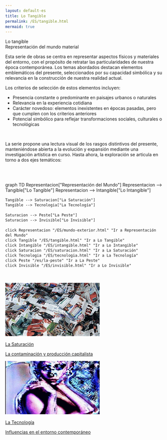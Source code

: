 ```yaml
---
layout: default-es
title: Lo Tangible
permalink: /ES/tangible.html
mermaid: true
---
```


<div class="titulo">Lo tangible</div>

<div class="subtitulo">Representación del mundo material</div>

<p class="parrafo">
Esta serie de obras se centra en representar aspectos físicos y materiales del entorno, con el propósito de retratar las particularidades de nuestra época contemporánea. Los temas abordados destacan elementos emblemáticos del presente, seleccionados por su capacidad simbólica y su relevancia en la construcción de nuestra realidad actual.
</p>

<p class="parrafo">
Los criterios de selección de estos elementos incluyen:
</p>

<ul class="parrafo">
    <li>Presencia constante o predominante en paisajes urbanos o naturales</li>
    <li>Relevancia en la experiencia cotidiana</li>
    <li>Carácter novedoso: elementos inexistentes en épocas pasadas, pero que cumplen con los criterios anteriores</li>
    <li>Potencial simbólico para reflejar transformaciones sociales, culturales o tecnológicas</li>
</ul>

<br>
<p class="parrafo">
La serie propone una lectura visual de los rasgos distintivos del presente, manteniéndose abierta a la evolución y expansión mediante una investigación artística en curso. Hasta ahora, la exploración se articula en torno a dos ejes temáticos:
</p>

<br><br>
<div class="mermaid">
graph TD
    Representacion["Representación del Mundo"]
    Representacion --> Tangible["Lo Tangible"]
    Representacion --> Intangible["Lo Intangible"]

    Tangible --> Saturacion["La Saturación"]
    Tangible --> Tecnologia["La Tecnología"]

    Saturacion --> Peste["La Peste"]
    Saturacion --> Invisible["Lo Invisible"]

    click Representacion "/ES/mundo-exterior.html" "Ir a Representación del Mundo"
    click Tangible "/ES/tangible.html" "Ir a Lo Tangible"
    click Intangible "/ES/intangible.html" "Ir a Lo Intangible"
    click Saturacion "/ES/saturacion.html" "Ir a La Saturación"
    click Tecnologia "/ES/tecnologia.html" "Ir a La Tecnología"
    click Peste "/es/la-peste" "Ir a La Peste"
    click Invisible "/ES/invisible.html" "Ir a Lo Invisible"
</div>
<br><br>
<!-- botones -->

<div class="button-container">
    <a href="/ES/saturacion.html" class="fancy-button">
        <div class="button-content">
            <img src="/assets/img/animacion-boton-la-saturacion.gif" alt="La Saturación">
            <p class="title">La Saturación</p>
            <p class="subtitle">La contaminación y producción capitalista</p>
        </div>
    </a>
    <a href="/ES/tecnologia.html" class="fancy-button">
        <div class="button-content">
            <img src="/assets/img/animacion-boton-la-tecnologia.gif" alt="La Tecnología">
            <p class="title">La Tecnología</p>
            <p class="subtitle">Influencias en el entorno contemporáneo</p>
        </div>
    </a>
</div>
